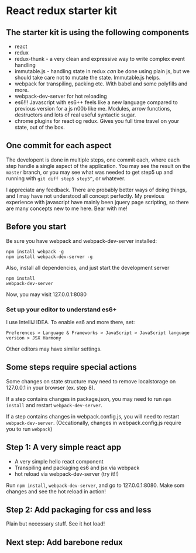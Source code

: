 # React redux starter kit

## The starter kit is using the following components
* react
* redux
* redux-thunk - a very clean and expressive way to write complex event handling
* immutable.js - handling state in redux *can* be done using plain js, but we should take care not to mutate the state. Immutable.js helps.
* webpack for transpiling, packing etc. With babel and some polyfills and more.
* webpack-dev-server for hot reloading
* es6!!! Javascript with es6++ feels like a new language compared to previous version for a js n00b like me.
    Modules, arrow functions, destructors and lots of real useful syntactic sugar.
* chrome plugins for react og redux. Gives you full time travel on your state, out of the box.

## One commit for each aspect
The developent is done in multiple steps, one commit each, where each step handle a single aspect of the application.
You may see the result on the `master` branch, or you may see what was needed to get step5 up and running with
`git diff step5 step5^`, or whatever.

I appreciate any feedback. There are probably better ways of doing things, and I may have not understood all concept perfectly.
My previous experience with javascript have mainly been jquery page scripting, so there are many concepts
new to me here. Bear with me!


## Before you start
Be sure you have webpack and webpack-dev-server installed:
```
npm install webpack -g
npm install webpack-dev-server -g
```

Also, install all dependencies, and just start the development server
```
npm install
webpack-dev-server
```
Now, you may visit 127.0.0.1:8080


### Set up your editor to understand es6+
I use IntelliJ IDEA. To enable es6 and more there, set:

    Preferences > Language & Frameworks > JavaScript > JavaScript language version > JSX Harmony

Other editors may have similar settings.


## Some steps require special actions
Some changes on state structure may need to remove localstorage on 127.0.0.1 in your browser (ex. step 8).

If a step contains changes in package.json, you may need to run `npm install` and restart `webpack-dev-server`.

If a step contains changes in webpack.config.js, you will need to restart `webpack-dev-server`.
(Occationally, changes in webpack.config.js require you to run `webpack`)


## Step 1: A very simple react app
* A very simple hello react component
* Transpiling and packaging es6 and jsx via webpack
* hot reload via webpack-dev-server (try it!!)

Run `npm install`, `webpack-dev-server`, and go to 127.0.0.1:8080. Make som changes and see the hot reload in action!


## Step 2: Add packaging for css and less
Plain but necessary stuff.
See it hot load!


## Next step: Add barebone redux
